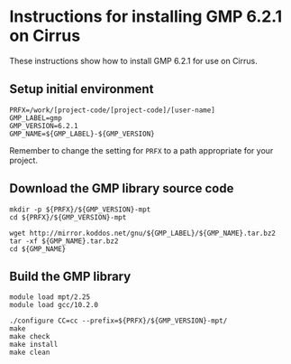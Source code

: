 Instructions for installing GMP 6.2.1 on Cirrus
================================================

These instructions show how to install GMP 6.2.1 for use on Cirrus.


Setup initial environment
-------------------------

```
PRFX=/work/[project-code/[project-code]/[user-name]
GMP_LABEL=gmp
GMP_VERSION=6.2.1
GMP_NAME=${GMP_LABEL}-${GMP_VERSION}
```

Remember to change the setting for `PRFX` to a path appropriate for your project.


Download the GMP library source code
------------------------------------

```
mkdir -p ${PRFX}/${GMP_VERSION}-mpt
cd ${PRFX}/${GMP_VERSION}-mpt

wget http://mirror.koddos.net/gnu/${GMP_LABEL}/${GMP_NAME}.tar.bz2
tar -xf ${GMP_NAME}.tar.bz2
cd ${GMP_NAME}
```


Build the GMP library
----------------------

```
module load mpt/2.25
module load gcc/10.2.0

./configure CC=cc --prefix=${PRFX}/${GMP_VERSION}-mpt/
make
make check
make install
make clean
```
